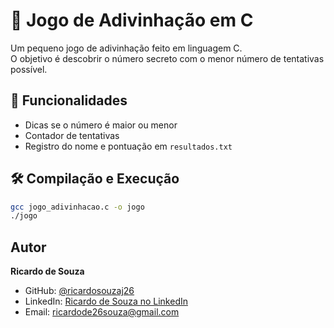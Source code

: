 # 🎯 Jogo de Adivinhação em C

Um pequeno jogo de adivinhação feito em linguagem C.  
O objetivo é descobrir o número secreto com o menor número de tentativas possível.

## 🧩 Funcionalidades
- Dicas se o número é maior ou menor
- Contador de tentativas
- Registro do nome e pontuação em `resultados.txt`

## 🛠️ Compilação e Execução

```bash
gcc jogo_adivinhacao.c -o jogo
./jogo
```

## Autor

**Ricardo de Souza**

- GitHub: [@ricardosouzaj26](https://github.com/ricardosouzaj26)  
- LinkedIn: [Ricardo de Souza no LinkedIn](https://www.linkedin.com/in/ricardo-de-souza-junior-487702352/) 
- Email: ricardode26souza@gmail.com
